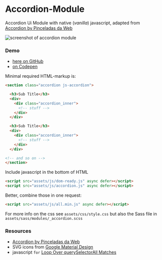 # Accordion-Module

Accordion Ui Module with native (_vanilla_) javascript, adapted from [Accordion by Pinceladas da Web](https://github.com/pinceladasdaweb/accordion)

![screenshot of accordion module](http://atelierbram.github.io/Accordion-Module/assets/img/accordion-module-screengrab.png "screenshot of accordion module")

### Demo
- [here on GitHub](http://atelierbram.github.io/Accordion-Module/)
- [on Codepen](http://codepen.io/atelierbram/)


Minimal required HTML-markup is:

```html
<section class="accordion js-accordion">

  <h3>Sub Title</h3>
  <div>
    <div class="accordion_inner">
      <!-- stuff -->
    </div>
  </div>

  <h3>Sub Title</h3>
  <div>
    <div class="accordion_inner">
      <!-- stuff -->
    </div>
  </div>

<!-- and so on -->
</section>

```

Include javascript in the bottom of HTML

```html
<script src="assets/js/dom-ready.js" async defer></script>
<script src="assets/js/accordion.js" async defer></script>
```

Better, combine those in one request:
```html
<script src="assets/js/all.min.js" async defer></script>
```

For more info on the css see `assets/css/style.css` but also the Sass file in `assets/sass/modules/_accordion.scss`

### Resources
- [Accordion by Pinceladas da Web](https://github.com/pinceladasdaweb/accordion)
- SVG icons from [Google Material Design](https://github.com/google/material-design-icons)
- javascript `for` [Loop Over querySelectorAll Matches](https://css-tricks.com/snippets/javascript/loop-queryselectorall-matches/)
